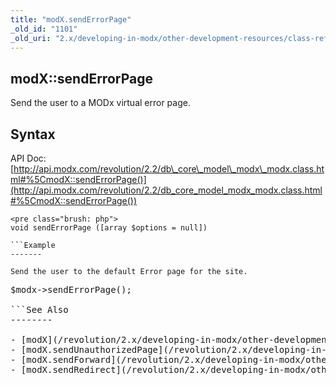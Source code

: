 ```yaml
---
title: "modX.sendErrorPage"
_old_id: "1101"
_old_uri: "2.x/developing-in-modx/other-development-resources/class-reference/modx/modx.senderrorpage"
---
```


modX::sendErrorPage
-------------------

Send the user to a MODx virtual error page.

Syntax
------

API Doc: [http://api.modx.com/revolution/2.2/db\_core\_model\_modx\_modx.class.html#%5CmodX::sendErrorPage()](http://api.modx.com/revolution/2.2/db_core_model_modx_modx.class.html#%5CmodX::sendErrorPage())

```
<pre class="brush: php">
void sendErrorPage ([array $options = null])

```Example
-------

Send the user to the default Error page for the site.

```
<pre class="brush: php">
$modx->sendErrorPage();

```See Also
--------

- [modX](/revolution/2.x/developing-in-modx/other-development-resources/class-reference/modx "modX")
- [modX.sendUnauthorizedPage](/revolution/2.x/developing-in-modx/other-development-resources/class-reference/modx/modx.sendunauthorizedpage "modX.sendUnauthorizedPage")
- [modX.sendForward](/revolution/2.x/developing-in-modx/other-development-resources/class-reference/modx/modx.sendforward "modX.sendForward")
- [modX.sendRedirect](/revolution/2.x/developing-in-modx/other-development-resources/class-reference/modx/modx.sendredirect "modX.sendRedirect")